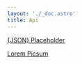 ```yaml
---
layout: './_doc.astro'
title: Api
---
```

[{JSON} Placeholder](https://jsonplaceholder.typicode.com)

[Lorem Picsum](https://picsum.photos/)

